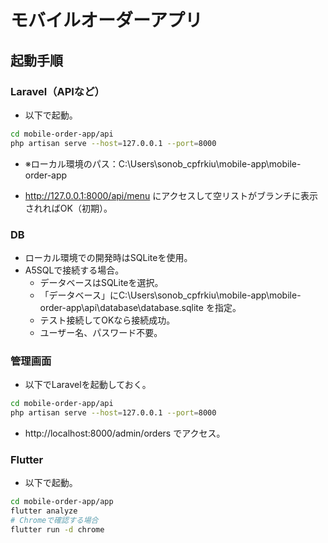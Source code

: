 # モバイルオーダーアプリ

## 起動手順
### Laravel（APIなど）
- 以下で起動。

```bash
cd mobile-order-app/api
php artisan serve --host=127.0.0.1 --port=8000
```
- ※ローカル環境のパス：C:\Users\sonob_cpfrkiu\mobile-app\mobile-order-app

- http://127.0.0.1:8000/api/menu にアクセスして空リストがブランチに表示されればOK（初期）。

### DB
- ローカル環境での開発時はSQLiteを使用。
- A5SQLで接続する場合。
  - データベースはSQLiteを選択。
  - 「データベース」にC:\Users\sonob_cpfrkiu\mobile-app\mobile-order-app\api\database\database.sqlite を指定。
  - テスト接続してOKなら接続成功。
  - ユーザー名、パスワード不要。

### 管理画面
- 以下でLaravelを起動しておく。

```bash
cd mobile-order-app/api
php artisan serve --host=127.0.0.1 --port=8000
```
- http://localhost:8000/admin/orders でアクセス。

### Flutter
- 以下で起動。

```bash
cd mobile-order-app/app
flutter analyze
# Chromeで確認する場合
flutter run -d chrome
```
